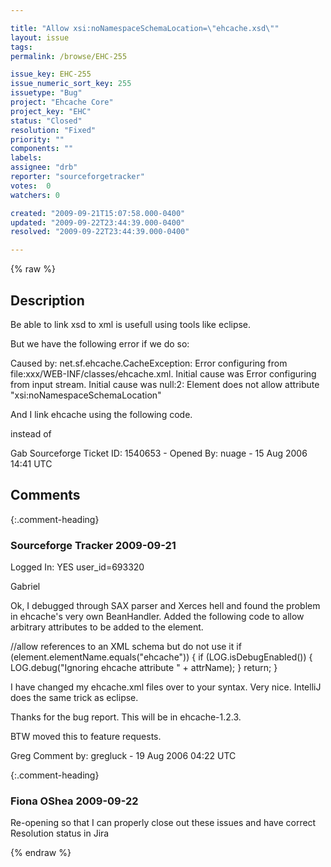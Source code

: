 ```yaml
---

title: "Allow xsi:noNamespaceSchemaLocation=\"ehcache.xsd\""
layout: issue
tags: 
permalink: /browse/EHC-255

issue_key: EHC-255
issue_numeric_sort_key: 255
issuetype: "Bug"
project: "Ehcache Core"
project_key: "EHC"
status: "Closed"
resolution: "Fixed"
priority: ""
components: ""
labels: 
assignee: "drb"
reporter: "sourceforgetracker"
votes:  0
watchers: 0

created: "2009-09-21T15:07:58.000-0400"
updated: "2009-09-22T23:44:39.000-0400"
resolved: "2009-09-22T23:44:39.000-0400"

---
```




{% raw %}



## Description

<div markdown="1" class="description">

Be able to link xsd to xml is usefull using tools like
eclipse.

But we have the following error if we do so:

Caused by: net.sf.ehcache.CacheException: Error
configuring from file:xxx/WEB-INF/classes/ehcache.xml.
Initial cause was Error configuring from input stream.
Initial cause was null:2: Element <ehcache> does not
allow attribute "xsi:noNamespaceSchemaLocation"

And I link ehcache using the following code.
<ehcache
xmlns:xsi="http://www.w3.org/2001/XMLSchema-instance"
 xsi:noNamespaceSchemaLocation="ehcache.xsd">

instead of 
<ehcache>


Gab
Sourceforge Ticket ID: 1540653 - Opened By: nuage - 15 Aug 2006 14:41 UTC

</div>

## Comments


{:.comment-heading}
### **Sourceforge Tracker** <span class="date">2009-09-21</span>

<div markdown="1" class="comment">

Logged In: YES 
user\_id=693320

Gabriel

Ok, I debugged through SAX parser and Xerces hell and found the problem in 
ehcache's very own BeanHandler. Added the following code to allow arbitrary 
attributes to be added to the <ehcache> element.  

//allow references to an XML schema but do not use it
                if (element.elementName.equals("ehcache")) {
                    if (LOG.isDebugEnabled()) {
                        LOG.debug("Ignoring ehcache attribute " + attrName);
                    }
                    return;
                }

I have changed my ehcache.xml files over to your syntax. Very nice. IntelliJ 
does the same trick as eclipse.

Thanks for the bug report. This will be in ehcache-1.2.3.

BTW moved this to feature requests.

Greg
Comment by: gregluck - 19 Aug 2006 04:22 UTC

</div>


{:.comment-heading}
### **Fiona OShea** <span class="date">2009-09-22</span>

<div markdown="1" class="comment">

Re-opening so that I can properly close out these issues and have correct Resolution status in Jira

</div>



{% endraw %}
